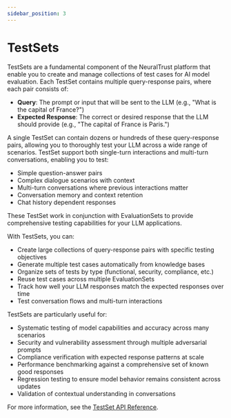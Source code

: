 ```yaml
---
sidebar_position: 3
---
```


# TestSets


TestSets are a fundamental component of the NeuralTrust platform that enable you to create and manage collections of test cases for AI model evaluation. Each TestSet contains multiple query-response pairs, where each pair consists of:

- **Query**: The prompt or input that will be sent to the LLM (e.g., "What is the capital of France?")
- **Expected Response**: The correct or desired response that the LLM should provide (e.g., "The capital of France is Paris.")

A single TestSet can contain dozens or hundreds of these query-response pairs, allowing you to thoroughly test your LLM across a wide range of scenarios. TestSet support both single-turn interactions and multi-turn conversations, enabling you to test:

- Simple question-answer pairs
- Complex dialogue scenarios with context
- Multi-turn conversations where previous interactions matter
- Conversation memory and context retention
- Chat history dependent responses

These TestSet work in conjunction with EvaluationSets to provide comprehensive testing capabilities for your LLM applications.

With TestSets, you can:

- Create large collections of query-response pairs with specific testing objectives
- Generate multiple test cases automatically from knowledge bases
- Organize sets of tests by type (functional, security, compliance, etc.)
- Reuse test cases across multiple EvaluationSets
- Track how well your LLM responses match the expected responses over time
- Test conversation flows and multi-turn interactions

TestSets are particularly useful for:

- Systematic testing of model capabilities and accuracy across many scenarios
- Security and vulnerability assessment through multiple adversarial prompts
- Compliance verification with expected response patterns at scale
- Performance benchmarking against a comprehensive set of known good responses
- Regression testing to ensure model behavior remains consistent across updates
- Validation of contextual understanding in conversations

For more information, see the [TestSet API Reference](docs/sdks/python-sdk/api-reference/testset-client.md).
